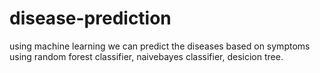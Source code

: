 # disease-prediction
using machine learning we can predict the diseases based on symptoms using random forest classifier, naivebayes classifier, desicion tree.
